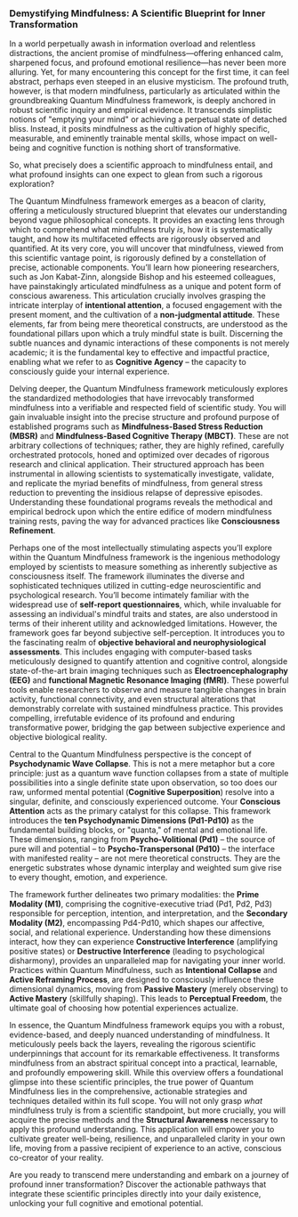 ### Demystifying Mindfulness: A Scientific Blueprint for Inner Transformation

In a world perpetually awash in information overload and relentless distractions, the ancient promise of mindfulness—offering enhanced calm, sharpened focus, and profound emotional resilience—has never been more alluring. Yet, for many encountering this concept for the first time, it can feel abstract, perhaps even steeped in an elusive mysticism. The profound truth, however, is that modern mindfulness, particularly as articulated within the groundbreaking Quantum Mindfulness framework, is deeply anchored in robust scientific inquiry and empirical evidence. It transcends simplistic notions of "emptying your mind" or achieving a perpetual state of detached bliss. Instead, it posits mindfulness as the cultivation of highly specific, measurable, and eminently trainable mental skills, whose impact on well-being and cognitive function is nothing short of transformative.

So, what precisely does a scientific approach to mindfulness entail, and what profound insights can one expect to glean from such a rigorous exploration?

The Quantum Mindfulness framework emerges as a beacon of clarity, offering a meticulously structured blueprint that elevates our understanding beyond vague philosophical concepts. It provides an exacting lens through which to comprehend what mindfulness truly *is*, how it is systematically taught, and how its multifaceted effects are rigorously observed and quantified. At its very core, you will uncover that mindfulness, viewed from this scientific vantage point, is rigorously defined by a constellation of precise, actionable components. You’ll learn how pioneering researchers, such as Jon Kabat-Zinn, alongside Bishop and his esteemed colleagues, have painstakingly articulated mindfulness as a unique and potent form of conscious awareness. This articulation crucially involves grasping the intricate interplay of **intentional attention**, a focused engagement with the present moment, and the cultivation of a **non-judgmental attitude**. These elements, far from being mere theoretical constructs, are understood as the foundational pillars upon which a truly mindful state is built. Discerning the subtle nuances and dynamic interactions of these components is not merely academic; it is the fundamental key to effective and impactful practice, enabling what we refer to as **Cognitive Agency** – the capacity to consciously guide your internal experience.

Delving deeper, the Quantum Mindfulness framework meticulously explores the standardized methodologies that have irrevocably transformed mindfulness into a verifiable and respected field of scientific study. You will gain invaluable insight into the precise structure and profound purpose of established programs such as **Mindfulness-Based Stress Reduction (MBSR)** and **Mindfulness-Based Cognitive Therapy (MBCT)**. These are not arbitrary collections of techniques; rather, they are highly refined, carefully orchestrated protocols, honed and optimized over decades of rigorous research and clinical application. Their structured approach has been instrumental in allowing scientists to systematically investigate, validate, and replicate the myriad benefits of mindfulness, from general stress reduction to preventing the insidious relapse of depressive episodes. Understanding these foundational programs reveals the methodical and empirical bedrock upon which the entire edifice of modern mindfulness training rests, paving the way for advanced practices like **Consciousness Refinement**.

Perhaps one of the most intellectually stimulating aspects you’ll explore within the Quantum Mindfulness framework is the ingenious methodology employed by scientists to measure something as inherently subjective as consciousness itself. The framework illuminates the diverse and sophisticated techniques utilized in cutting-edge neuroscientific and psychological research. You’ll become intimately familiar with the widespread use of **self-report questionnaires**, which, while invaluable for assessing an individual's mindful traits and states, are also understood in terms of their inherent utility and acknowledged limitations. However, the framework goes far beyond subjective self-perception. It introduces you to the fascinating realm of **objective behavioral and neurophysiological assessments**. This includes engaging with computer-based tasks meticulously designed to quantify attention and cognitive control, alongside state-of-the-art brain imaging techniques such as **Electroencephalography (EEG)** and **functional Magnetic Resonance Imaging (fMRI)**. These powerful tools enable researchers to observe and measure tangible changes in brain activity, functional connectivity, and even structural alterations that demonstrably correlate with sustained mindfulness practice. This provides compelling, irrefutable evidence of its profound and enduring transformative power, bridging the gap between subjective experience and objective biological reality.

Central to the Quantum Mindfulness perspective is the concept of **Psychodynamic Wave Collapse**. This is not a mere metaphor but a core principle: just as a quantum wave function collapses from a state of multiple possibilities into a single definite state upon observation, so too does our raw, unformed mental potential (**Cognitive Superposition**) resolve into a singular, definite, and consciously experienced outcome. Your **Conscious Attention** acts as the primary catalyst for this collapse. This framework introduces the **ten Psychodynamic Dimensions (Pd1-Pd10)** as the fundamental building blocks, or "quanta," of mental and emotional life. These dimensions, ranging from **Psycho-Volitional (Pd1)** – the source of pure will and potential – to **Psycho-Transpersonal (Pd10)** – the interface with manifested reality – are not mere theoretical constructs. They are the energetic substrates whose dynamic interplay and weighted sum give rise to every thought, emotion, and experience.

The framework further delineates two primary modalities: the **Prime Modality (M1)**, comprising the cognitive-executive triad (Pd1, Pd2, Pd3) responsible for perception, intention, and interpretation, and the **Secondary Modality (M2)**, encompassing Pd4-Pd10, which shapes our affective, social, and relational experience. Understanding how these dimensions interact, how they can experience **Constructive Interference** (amplifying positive states) or **Destructive Interference** (leading to psychological disharmony), provides an unparalleled map for navigating your inner world. Practices within Quantum Mindfulness, such as **Intentional Collapse** and **Active Reframing Process**, are designed to consciously influence these dimensional dynamics, moving from **Passive Mastery** (merely observing) to **Active Mastery** (skillfully shaping). This leads to **Perceptual Freedom**, the ultimate goal of choosing how potential experiences actualize.

In essence, the Quantum Mindfulness framework equips you with a robust, evidence-based, and deeply nuanced understanding of mindfulness. It meticulously peels back the layers, revealing the rigorous scientific underpinnings that account for its remarkable effectiveness. It transforms mindfulness from an abstract spiritual concept into a practical, learnable, and profoundly empowering skill. While this overview offers a foundational glimpse into these scientific principles, the true power of Quantum Mindfulness lies in the comprehensive, actionable strategies and techniques detailed within its full scope. You will not only grasp *what* mindfulness truly is from a scientific standpoint, but more crucially, you will acquire the precise methods and the **Structural Awareness** necessary to apply this profound understanding. This application will empower you to cultivate greater well-being, resilience, and unparalleled clarity in your own life, moving from a passive recipient of experience to an active, conscious co-creator of your reality.

Are you ready to transcend mere understanding and embark on a journey of profound inner transformation? Discover the actionable pathways that integrate these scientific principles directly into your daily existence, unlocking your full cognitive and emotional potential.